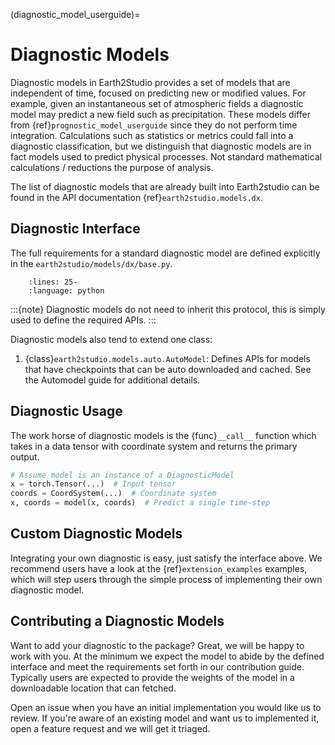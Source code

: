 (diagnostic_model_userguide)=

# Diagnostic Models

Diagnostic models in Earth2Studio provides a set of models that are independent of time,
focused on predicting new or modified values.
For example, given an instantaneous set of atmospheric fields a diagnostic model may
predict a new field such as precipitation.
These models differ from {ref}`prognostic_model_userguide` since they do not perform
time integration.
Calculations such as statistics or metrics could fall into a diagnostic classification,
but we distinguish that diagnostic models are in fact models used to predict
physical processes.
Not standard mathematical calculations / reductions the purpose of analysis.

The list of diagnostic models that are already built into Earth2studio can be found in
the API documentation {ref}`earth2studio.models.dx`.

## Diagnostic Interface

The full requirements for a standard diagnostic model are defined explicitly in the
`earth2studio/models/dx/base.py`.

```{literalinclude} ../../../earth2studio/models/dx/base.py
    :lines: 25-
    :language: python
```

:::{note}
Diagnostic models do not need to inherit this protocol, this is simply used to define
the required APIs.
:::

Diagnostic models also tend to extend one class:

1. {class}`earth2studio.models.auto.AutoModel`: Defines APIs for models that have
checkpoints that can be auto downloaded and cached. See the Automodel guide for
additional details.

## Diagnostic Usage

The work horse of diagnostic models is the {func}`__call__` function which takes in
a data tensor with coordinate system and returns the primary output.

```python
# Assume model is an instance of a DiagnosticModel
x = torch.Tensor(...)  # Input tensor
coords = CoordSystem(...)  # Coordinate system
x, coords = model(x, coords)  # Predict a single time-step
```

## Custom Diagnostic Models

Integrating your own diagnostic is easy, just satisfy the interface above.
We recommend users have a look at the {ref}`extension_examples` examples, which will
step users through the simple process of implementing their own diagnostic model.

## Contributing a Diagnostic Models

Want to add your diagnostic to the package? Great, we will be happy to work with you.
At the minimum we expect the model to abide by the defined interface and meet
the requirements set forth in our contribution guide. Typically users are expected
to provide the weights of the model in a downloadable location that can fetched.

Open an issue when you have an initial implementation you would like us to review. If
you're aware of an existing model and want us to implemented it, open a feature request
and we will get it triaged.
